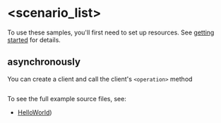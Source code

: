 # <scenario_list>

To use these samples, you'll first need to set up resources. See [getting started](https://github.com/Azure/azure-sdk-for-net/blob/main/sdk/sdkreleaseplannertest/Azure.Security.SDKReleasePlannerTest/README.md#getting-started) for details.

## <scenario> asynchronously

You can create a client and call the client's `<operation>` method

```C# Snippet:Azure_Security_SDKReleasePlannerTest_ScenarioAsync
```

To see the full example source files, see:
* [HelloWorld](https://github.com/Azure/azure-sdk-for-net/blob/main/sdk/sdkreleaseplannertest/Azure.Security.SDKReleasePlannerTest/tests/Samples/Sample1_HelloWorldAsync.cs))

<!-- please refer to <https://github.com/Azure/azure-sdk-for-net/main/sdk/template/Azure.Template/samples/Sample1_HelloWorldAsync.md> to write sample readme file. -->